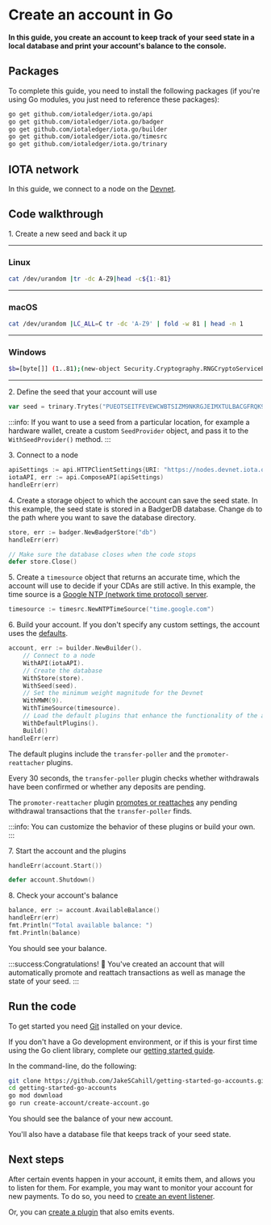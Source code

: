 # Create an account in Go

**In this guide, you create an account to keep track of your seed state in a local database and print your account's balance to the console.**

## Packages

To complete this guide, you need to install the following packages (if you're using Go modules, you just need to reference these packages):

```bash
go get github.com/iotaledger/iota.go/api
go get github.com/iotaledger/iota.go/badger
go get github.com/iotaledger/iota.go/builder
go get github.com/iotaledger/iota.go/timesrc
go get github.com/iotaledger/iota.go/trinary
```

## IOTA network

In this guide, we connect to a node on the [Devnet](root://getting-started/0.1/network/iota-networks.md#devnet).

## Code walkthrough

1\. Create a new seed and back it up

--------------------
### Linux
```bash
cat /dev/urandom |tr -dc A-Z9|head -c${1:-81}
```
---
### macOS
```bash
cat /dev/urandom |LC_ALL=C tr -dc 'A-Z9' | fold -w 81 | head -n 1
```
---
### Windows
```bash
$b=[byte[]] (1..81);(new-object Security.Cryptography.RNGCryptoServiceProvider).GetBytes($b);-join($b|%{[char[]] (65..90+57..57)[$_%27]})
```
--------------------

2\. Define the seed that your account will use

```go
var seed = trinary.Trytes("PUEOTSEITFEVEWCWBTSIZM9NKRGJEIMXTULBACGFRQK9IMGICLBKW9TTEVSDQMGWKBXPVCBMMCXWMNPDX")
```

:::info:
If you want to use a seed from a particular location, for example a hardware wallet, create a custom `SeedProvider` object, and pass it to the `WithSeedProvider()` method.
:::

3\. Connect to a node
   
```go
apiSettings := api.HTTPClientSettings{URI: "https://nodes.devnet.iota.org:443"}
iotaAPI, err := api.ComposeAPI(apiSettings)
handleErr(err)
```

4\. Create a storage object to which the account can save the seed state. In this example, the seed state is stored in a BadgerDB database. Change `db` to the path where you want to save the database directory.

```go
store, err := badger.NewBadgerStore("db")
handleErr(err)

// Make sure the database closes when the code stops
defer store.Close()
```

5\. Create a `timesource` object that returns an accurate time, which the account will use to decide if your CDAs are still active. In this example, the time source is a [Google NTP (network time protocol) server](https://developers.google.com/time/faq).

```go
timesource := timesrc.NewNTPTimeSource("time.google.com")
```

6\. Build your account. If you don't specify any custom settings, the account uses the [defaults](https://github.com/iotaledger/iota.go/blob/master/.docs/iota.go/reference/account_default_settings.md).

```go
account, err := builder.NewBuilder().
    // Connect to a node
    WithAPI(iotaAPI).
    // Create the database
    WithStore(store).
    WithSeed(seed).
    // Set the minimum weight magnitude for the Devnet
    WithMWM(9).
    WithTimeSource(timesource).
    // Load the default plugins that enhance the functionality of the account
    WithDefaultPlugins().
    Build()
handleErr(err)
```

The default plugins include the `transfer-poller` and the `promoter-reattacher` plugins.

Every 30 seconds, the `transfer-poller` plugin checks whether withdrawals have been confirmed or whether any deposits are pending.

The `promoter-reattacher` plugin [promotes or reattaches](root://getting-started/0.1/transactions/reattach-rebroadcast-promote.md) any pending withdrawal transactions that the `transfer-poller` finds.

:::info:
You can customize the behavior of these plugins or build your own.
:::

7\. Start the account and the plugins

```go
handleErr(account.Start())

defer account.Shutdown()
```

8\. Check your account's balance

```go
balance, err := account.AvailableBalance()
handleErr(err)
fmt.Println("Total available balance: ")
fmt.Println(balance)
```

You should see your balance.

:::success:Congratulations! :tada:
You've created an account that will automatically promote and reattach transactions as well as manage the state of your seed.
:::

## Run the code

To get started you need [Git](https://git-scm.com/book/en/v2/Getting-Started-Installing-Git) installed on your device.

If you don't have a Go development environment, or if this is your first time using the Go client library, complete our [getting started guide](../../getting-started/go-quickstart.md).

In the command-line, do the following:

```bash
git clone https://github.com/JakeSCahill/getting-started-go-accounts.git
cd getting-started-go-accounts
go mod download
go run create-account/create-account.go
```
You should see the balance of your new account.

You'll also have a database file that keeps track of your seed state.

## Next steps

After certain events happen in your account, it emits them, and allows you to listen for them. For example, you may want to monitor your account for new payments. To do so, you need to [create an event listener](../go/listen-to-events.md).

Or, you can [create a plugin](../go/create-plugin.md) that also emits events.
